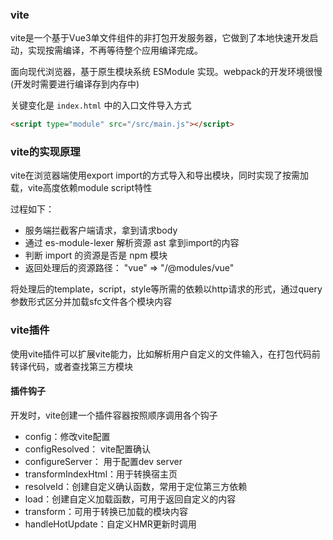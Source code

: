 ### vite
vite是一个基于Vue3单文件组件的非打包开发服务器，它做到了本地快速开发启动，实现按需编译，不再等待整个应用编译完成。

面向现代浏览器，基于原生模块系统 ESModule 实现。webpack的开发环境很慢(开发时需要进行编译存到内存中)


关键变化是 `index.html` 中的入口文件导入方式
```html
<script type="module" src="/src/main.js"></script>
```
### vite的实现原理
vite在浏览器端使用export import的方式导入和导出模块，同时实现了按需加载，vite高度依赖module script特性

过程如下：
- 服务端拦截客户端请求，拿到请求body
- 通过 es-module-lexer 解析资源 ast 拿到import的内容
- 判断 import 的资源是否是 npm 模块
- 返回处理后的资源路径： "vue" => "/@modules/vue"

将处理后的template，script，style等所需的依赖以http请求的形式，通过query参数形式区分并加载sfc文件各个模块内容

### vite插件
使用vite插件可以扩展vite能力，比如解析用户自定义的文件输入，在打包代码前转译代码，或者查找第三方模块

#### 插件钩子
开发时，vite创建一个插件容器按照顺序调用各个钩子
- config：修改vite配置
- configResolved： vite配置确认
- configureServer： 用于配置dev server
- transformIndexHtml：用于转换宿主页
- resolveId：创建自定义确认函数，常用于定位第三方依赖
- load：创建自定义加载函数，可用于返回自定义的内容
- transform：可用于转换已加载的模块内容
- handleHotUpdate：自定义HMR更新时调用